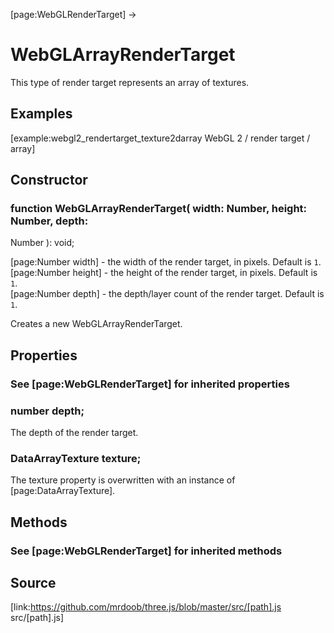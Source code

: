 [page:WebGLRenderTarget] →

# WebGLArrayRenderTarget

This type of render target represents an array of textures.

## Examples

[example:webgl2_rendertarget_texture2darray WebGL 2 / render target / array]  

## Constructor

###  function WebGLArrayRenderTarget( width: Number, height: Number, depth:
Number ): void;

[page:Number width] - the width of the render target, in pixels. Default is
`1`.  
[page:Number height] - the height of the render target, in pixels. Default is
`1`.  
[page:Number depth] - the depth/layer count of the render target. Default is
`1`.  
  
Creates a new WebGLArrayRenderTarget.

## Properties

### See [page:WebGLRenderTarget] for inherited properties

###  number depth;

The depth of the render target.

###  DataArrayTexture texture;

The texture property is overwritten with an instance of
[page:DataArrayTexture].

## Methods

### See [page:WebGLRenderTarget] for inherited methods

## Source

[link:https://github.com/mrdoob/three.js/blob/master/src/[path].js
src/[path].js]

